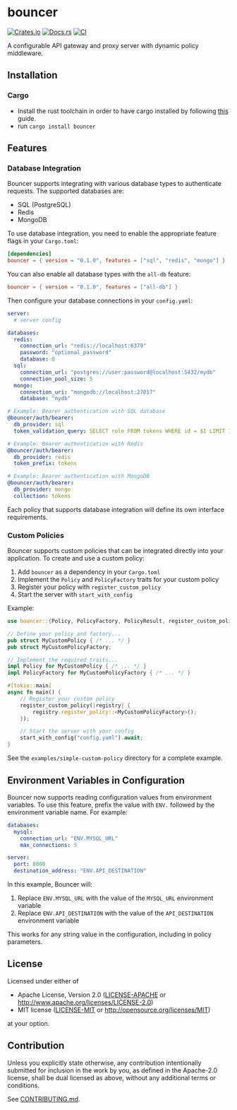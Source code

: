 # bouncer

[![Crates.io](https://img.shields.io/crates/v/bouncer.svg)](https://crates.io/crates/bouncer)
[![Docs.rs](https://docs.rs/bouncer/badge.svg)](https://docs.rs/bouncer)
[![CI](https://github.com/http-samc/bouncer/workflows/CI/badge.svg)](https://github.com/http-samc/bouncer/actions)

A configurable API gateway and proxy server with dynamic policy middleware.

## Installation

### Cargo

- Install the rust toolchain in order to have cargo installed by following
  [this](https://www.rust-lang.org/tools/install) guide.
- run `cargo install bouncer`

## Features

### Database Integration

Bouncer supports integrating with various database types to authenticate requests. The supported databases are:

- SQL (PostgreSQL)
- Redis
- MongoDB

To use database integration, you need to enable the appropriate feature flags in your `Cargo.toml`:

```toml
[dependencies]
bouncer = { version = "0.1.0", features = ["sql", "redis", "mongo"] }
```

You can also enable all database types with the `all-db` feature:

```toml
bouncer = { version = "0.1.0", features = ["all-db"] }
```

Then configure your database connections in your `config.yaml`:

```yaml
server:
  # server config

databases:
  redis:
    connection_url: "redis://localhost:6379"
    password: "optional_password"
    database: 0
  sql:
    connection_url: "postgres://user:password@localhost:5432/mydb"
    connection_pool_size: 5
  mongo:
    connection_uri: "mongodb://localhost:27017"
    database: "mydb"

# Example: Bearer authentication with SQL database
@bouncer/auth/bearer:
  db_provider: sql
  token_validation_query: SELECT role FROM tokens WHERE id = $1 LIMIT 1;

# Example: Bearer authentication with Redis
@bouncer/auth/bearer:
  db_provider: redis
  token_prefix: tokens

# Example: Bearer authentication with MongoDB
@bouncer/auth/bearer:
  db_provider: mongo
  collection: tokens
```

Each policy that supports database integration will define its own interface requirements.

### Custom Policies

Bouncer supports custom policies that can be integrated directly into your application. To create and use a custom policy:

1. Add `bouncer` as a dependency in your `Cargo.toml`
2. Implement the `Policy` and `PolicyFactory` traits for your custom policy
3. Register your policy with `register_custom_policy`
4. Start the server with `start_with_config`

Example:

```rust
use bouncer::{Policy, PolicyFactory, PolicyResult, register_custom_policy, start_with_config};

// Define your policy and factory...
pub struct MyCustomPolicy { /* ... */ }
pub struct MyCustomPolicyFactory;

// Implement the required traits...
impl Policy for MyCustomPolicy { /* ... */ }
impl PolicyFactory for MyCustomPolicyFactory { /* ... */ }

#[tokio::main]
async fn main() {
    // Register your custom policy
    register_custom_policy(|registry| {
        registry.register_policy::<MyCustomPolicyFactory>();
    });

    // Start the server with your config
    start_with_config("config.yaml").await;
}
```

See the `examples/simple-custom-policy` directory for a complete example.

## Environment Variables in Configuration

Bouncer now supports reading configuration values from environment variables. To use this feature, prefix the value with `ENV.` followed by the environment variable name. For example:

```yaml
databases:
  mysql:
    connection_url: "ENV.MYSQL_URL"
    max_connections: 5

server:
  port: 8000
  destination_address: "ENV.API_DESTINATION"
```

In this example, Bouncer will:

1. Replace `ENV.MYSQL_URL` with the value of the `MYSQL_URL` environment variable
2. Replace `ENV.API_DESTINATION` with the value of the `API_DESTINATION` environment variable

This works for any string value in the configuration, including in policy parameters.

## License

Licensed under either of

- Apache License, Version 2.0
  ([LICENSE-APACHE](LICENSE-APACHE) or http://www.apache.org/licenses/LICENSE-2.0)
- MIT license
  ([LICENSE-MIT](LICENSE-MIT) or http://opensource.org/licenses/MIT)

at your option.

## Contribution

Unless you explicitly state otherwise, any contribution intentionally submitted
for inclusion in the work by you, as defined in the Apache-2.0 license, shall be
dual licensed as above, without any additional terms or conditions.

See [CONTRIBUTING.md](CONTRIBUTING.md).
